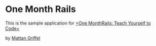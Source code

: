 # One Month Rails

This is the sample application for 
[+One MonthRails: Teach Yourself to Code+](http://onemonthrails.com)

by [Mattan Griffel](http://mattangriffel.com)
